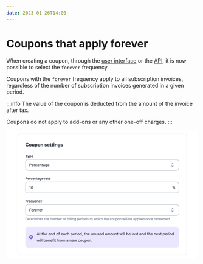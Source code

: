 ```yaml
---
date: 2023-01-26T14:00
---
```


# Coupons that apply forever
When creating a coupon, through the [user interface](../docs/guide/coupons) or the [API](../docs/api/coupons/create-coupon), it is now possible to select the `forever` frequency.

Coupons with the `forever` frequency apply to all subscription invoices, regardless of the number of subscription invoices generated in a given period.

:::info
The value of the coupon is deducted from the amount of the invoice after tax.

Coupons do not apply to add-ons or any other one-off charges.
:::

![Coupon that apply forever](../static/img/coupons-forever.png)